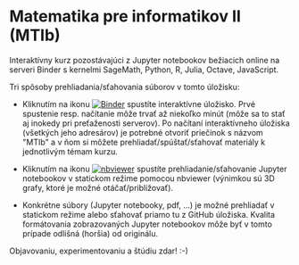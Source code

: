 # Matematika pre informatikov II (MTIb)

Interaktívny kurz pozostávajúci z Jupyter notebookov bežiacich online na serveri Binder s kernelmi SageMath, Python, R, Julia, Octave, JavaScript. 

Tri spôsoby prehliadania/sťahovania súborov v tomto úložisku: 

* Kliknutím na ikonu [![Binder](https://mybinder.org/badge_logo.svg)](https://mybinder.org/v2/gh/gajdosandrej/MTIb.git/HEAD) spustíte interaktívne úložisko.  Prvé spustenie resp. načítanie môže trvať až niekoľko minút (môže sa to stať aj inokedy pri preťaženosti serverov). Po načítaní interaktívneho úložiska (všetkých jeho adresárov) je potrebné otvoriť priečinok s názvom "MTIb" a v ňom si môžete prehliadať/spúštať/sťahovať materiály k jednotlivým témam kurzu.  


* Kliknutím na ikonu [![nbviewer](https://github.com/jupyter/design/blob/master/logos/Badges/nbviewer_badge.svg)](https://nbviewer.org/github/gajdosandrej/MTIb/blob/main/index_MTIb.ipynb) spustíte prehliadanie/sťahovanie Jupyter notebookov v statickom režime pomocou nbviewer (výnimkou sú 3D grafy, ktoré je možné otáčať/približovať). 


* Konkrétne súbory (Jupyter notebooky, pdf, ...) je možné prehliadať v statickom režime alebo sťahovať priamo tu z GitHub úložiska. Kvalita formátovania zobrazovaných Jupyter notebookov môže byť v tomto prípade odlišná (horšia) od originálu.  


Objavovaniu, experimentovaniu a štúdiu zdar! :-) 




